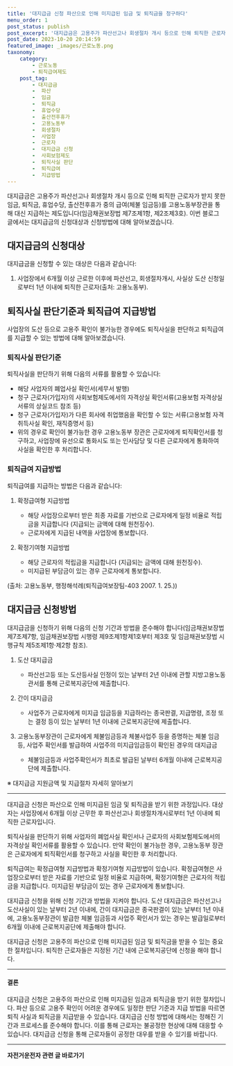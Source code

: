 ```yaml
---
title: '대지급금 신청 파산으로 인해 미지급된 임금 및 퇴직금을 청구하다'
menu_order: 1
post_status: publish
post_excerpt: '대지급금은 고용주가 파산선고나 회생절차 개시 등으로 인해 퇴직한 근로자가 받지 못한 임금, 퇴직금, 휴업수당, 출산전후휴가 중의 급여 체불 임금등 를 고용노동부장관을 통해 대신 지급하는 제도입니다 임금채권보장법 제7조제1항, 제2조제3호 . 이번 블로그 글에서는 대지급금의 신청대상과 신청방법에 대해 알아보겠습니다.'
post_date: 2023-10-20 20:14:59
featured_image: _images/근로노동.png
taxonomy:
    category:
        - 근로노동
        - 퇴직급여제도
    post_tag:
        - 대지급금
        -  파산
        -  임금
        -  퇴직금
        -  휴업수당
        -  출산전후휴가
        -  고용노동부
        -  회생절차
        -  사업장
        -  근로자
        -  대지급금 신청
        -  사회보험제도
        -  퇴직사실 판단
        -  퇴직급여
        -  지급방법
---
```




대지급금은 고용주가 파산선고나 회생절차 개시 등으로 인해 퇴직한 근로자가 받지 못한 임금, 퇴직금, 휴업수당, 출산전후휴가 중의 급여(체불 임금등)를 고용노동부장관을 통해 대신 지급하는 제도입니다(임금채권보장법 제7조제1항, 제2조제3호). 이번 블로그 글에서는 대지급금의 신청대상과 신청방법에 대해 알아보겠습니다.

## 대지급금의 신청대상

대지급금을 신청할 수 있는 대상은 다음과 같습니다:

1. 사업장에서 6개월 이상 근로한 이후에 파산선고, 회생절차개시, 사실상 도산 신청일로부터 1년 이내에 퇴직한 근로자(출처: 고용노동부).

## 퇴직사실 판단기준과 퇴직급여 지급방법

사업장의 도산 등으로 고용주 확인이 불가능한 경우에도 퇴직사실을 판단하고 퇴직급여를 지급할 수 있는 방법에 대해 알아보겠습니다.

### 퇴직사실 판단기준

퇴직사실을 판단하기 위해 다음의 서류를 활용할 수 있습니다:

- 해당 사업자의 폐업사실 확인서(세무서 발행)
- 청구 근로자(가입자)의 사회보험제도에서의 자격상실 확인서류(고용보험 자격상실 서류의 상실코드 참조 등)
- 청구 근로자(가입자)가 다른 회사에 취업했음을 확인할 수 있는 서류(고용보험 자격취득사실 확인, 재직증명서 등)
- 위의 경우로 확인이 불가능한 경우 고용노동부 장관은 근로자에게 퇴직확인서를 청구하고, 사업장에 유선으로 통화시도 또는 인사담당 및 다른 근로자에게 통화하여 사실을 확인한 후 처리합니다.

### 퇴직급여 지급방법

퇴직급여를 지급하는 방법은 다음과 같습니다:

1. 확정급여형 지급방법
   - 해당 사업장으로부터 받은 최종 자료를 기반으로 근로자에게 일정 비율로 적립금을 지급합니다 (지급되는 금액에 대해 원천징수).
   - 근로자에게 지급된 내역을 사업장에 통보합니다.

2. 확정기여형 지급방법
   - 해당 근로자의 적립금을 지급합니다 (지급되는 금액에 대해 원천징수).
   - 미지급된 부담금이 있는 경우 근로자에게 통보합니다.

(출처: 고용노동부, 행정해석례(퇴직급여보장팀-403 2007. 1. 25.))

## 대지급금 신청방법

대지급금을 신청하기 위해 다음의 신청 기간과 방법을 준수해야 합니다(임금채권보장법 제7조제7항, 임금채권보장법 시행령 제9조제1항제1호부터 제3호 및 임금채권보장법 시행규칙 제5조제1항·제2항 참조).

1. 도산 대지급금
   - 파산선고등 또는 도산등사실 인정이 있는 날부터 2년 이내에 관할 지방고용노동관서를 통해 근로복지공단에 제출합니다.

2. 간이 대지급금
   - 사업주가 근로자에게 미지급 임금등을 지급하라는 종국판결, 지급명령, 조정 또는 결정 등이 있는 날부터 1년 이내에 근로복지공단에 제출합니다.

3. 고용노동부장관이 근로자에게 체불임금등과 체불사업주 등을 증명하는 체불 임금등, 사업주 확인서를 발급하여 사업주의 미지급임금등이 확인된 경우의 대지급금
   - 체불임금등과 사업주확인서가 최초로 발급된 날부터 6개월 이내에 근로복지공단에 제출합니다.

※ 대지급금 지원금액 및 지급절차 자세히 알아보기

---

대지급금 신청은 파산으로 인해 미지급된 임금 및 퇴직금을 받기 위한 과정입니다. 대상자는 사업장에서 6개월 이상 근무한 후 파산선고나 회생절차개시로부터 1년 이내에 퇴직한 근로자입니다.

퇴직사실을 판단하기 위해 사업자의 폐업사실 확인서나 근로자의 사회보험제도에서의 자격상실 확인서류를 활용할 수 있습니다. 만약 확인이 불가능한 경우, 고용노동부 장관은 근로자에게 퇴직확인서를 청구하고 사실을 확인한 후 처리합니다.

퇴직급여는 확정급여형 지급방법과 확정기여형 지급방법이 있습니다. 확정급여형은 사업장으로부터 받은 자료를 기반으로 일정 비율로 지급하며, 확정기여형은 근로자의 적립금을 지급합니다. 미지급된 부담금이 있는 경우 근로자에게 통보합니다.

대지급금 신청을 위해 신청 기간과 방법을 지켜야 합니다. 도산 대지급금은 파산선고나 도산사실이 있는 날부터 2년 이내에, 간이 대지급금은 종국판결이 있는 날부터 1년 이내에, 고용노동부장관이 발급한 체불 임금등과 사업주 확인서가 있는 경우는 발급일로부터 6개월 이내에 근로복지공단에 제출해야 합니다.

대지급금 신청은 고용주의 파산으로 인해 미지급된 임금 및 퇴직금을 받을 수 있는 중요한 절차입니다. 퇴직한 근로자들은 지정된 기간 내에 근로복지공단에 신청을 해야 합니다.

---
#### 결론

대지급금 신청은 고용주의 파산으로 인해 미지급된 임금과 퇴직금을 받기 위한 절차입니다. 파산 등으로 고용주 확인이 어려운 경우에도 일정한 판단 기준과 지급 방법을 따르면 퇴직 사실과 퇴직금을 지급받을 수 있습니다. 대지급금 신청 방법에 대해서는 정해진 기간과 프로세스를 준수해야 합니다. 이를 통해 근로자는 불공정한 현상에 대해 대응할 수 있습니다. 대지급금 신청을 통해 근로자들이 공정한 대우를 받을 수 있기를 바랍니다.
<!-- wp:separator -->
<hr class="wp-block-separator has-alpha-channel-opacity"/>
<!-- /wp:separator -->

<!-- wp:group {"backgroundColor":"base","layout":{"type":"constrained"}} -->
<div class="wp-block-group has-base-background-color has-background"><!-- wp:paragraph {"align":"center","fontSize":"medium"} -->
<p class="has-text-align-center has-large-font-size"><strong>자전거운전자 관련 글 바로가기</strong></p>
<!-- /wp:paragraph -->


<!-- wp:latest-posts
{"categories":[{"id":1713,"count":19,"description":"","link":"https://uknowlaw.com/category/%ec%9e%90%ec%a0%84%ea%b1%b0%ec%9a%b4%ec%a0%84%ec%9e%90/","name":"자전거운전자","slug":"자전거운전자","taxonomy":"category","parent":0,"meta":[],"_links":{"self":[{"href":"https://uknowlaw.com/wp-json/wp/v2/categories/1713"}],"collection":[{"href":"https://uknowlaw.com/wp-json/wp/v2/categories"}],"about":[{"href":"https://uknowlaw.com/wp-json/wp/v2/taxonomies/category"}],"wp:post_type":[{"href":"https://uknowlaw.com/wp-json/wp/v2/posts?categories=1713"}],"curies":[{"name":"wp","href":"https://api.w.org/{rel}","templated":true}]}}],"postsToShow":100,"excerptLength":28,"postLayout":"grid","columns":2,"featuredImageAlign":"left","featuredImageSizeSlug":"large","fontSize":18px} /--></div>
<!-- /wp:group -->